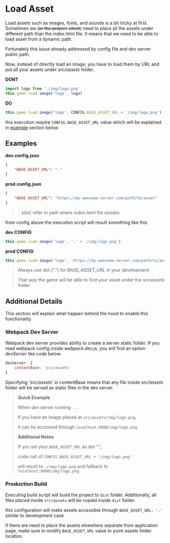 # Load Asset

Load assets such as images, fonts, and sounds is a bit tricky at first.
Sometimes we (~~or the project-client~~) need to place all the assets under different path than the index.html file.
It means that we need to be able to load asset from a dynamic path.

Fortunately this issue already addressed by config file and dev server public path.

Now, instead of directly load an image, you have to load them by URL and put all your assets under *src/assets* folder.

**DONT**
```javascript
import logo from './img/logo.png'
this.game.load.image('logo', logo)
```
**DO**

```javascript
this.game.load.image('logo', CONFIG.BASE_ASSET_URL + '/img/logo.png')
```

this execution require `CONFIG.BASE_ASSET_URL` value which will be explained in [example](#Examples) section below

## Examples

**dev.config.json**
```json
{
    "BASE_ASSET_URL": "."
}
```
**prod.config.json**
```json
{
    "BASE_ASSET_URL": "https://my-awesome-server.com/path/to/asset"
}
```
> `.` (dot) refer to path where index.html file resides

from config above the execution script will result something like this 

**dev CONFIG**
```javascript
this.game.load.image('logo', '.' + '/img/logo.png')
```
**prod CONFIG**
```javascript
this.game.load.image('logo', 'https://my-awesome-server.com/path/to/asset' + '/img/logo.png')
```

> Always use dot (".") for *BASE_ASSET_URL* in your development. 
> 
> That way the game will be able to find your asset under the *src/assets* folder.

## Additional Details

This section will explain what happen behind the hood to enable this functionality 

### Webpack Dev Server

Webpack dev server provides ability to create a server static folder. 
If you read webpack config inside *webpack.dev.js*, you will find an option *devServer* like code below. 

```javascript
devServer: {
    contentBase: 'src/assets'
}
```

Specifying *'src/assets'* in contentBase means that any file inside *src/assets* folder will be served as static files in the dev server. 

> **Quick Example**
> 
> When dev server running . . .
> 
> If you have an image placed at `src/assets/img/logo.png`, 
> 
> it can be accessed through `localhost:8080/img/logo.png`


> **Additional Notes**
> 
> If you set your `BASE_ASSET_URL` as dot ".", 
> 
> code call of `CONFIG.BASE_ASSET_URL + '/img/logo.png'`
> 
> will result to `./img/logo.png` and fallback to `localhost:8080/img/logo.png`

### Production Build

Executing build script will build the project to `dist` folder.
Additionally, all files placed inside `src/assets` will be copied inside `dist` folder.

this configuration will make assets accessible through `BASE_ASSET_URL: '.'` similar to development case 

if there are need to place the assets elsewhere separate from application page, 
make sure to modify `BASE_ASSET_URL` value to point assets folder location.